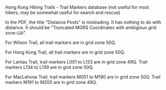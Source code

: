 Hong Kong Hiking Trails - Trail Markers database (not useful for most hikers, may be somewhat useful for search and rescue)

In the PDF, the title "Distance Posts" is misleading. It has nothing to do with distance. It should be "Truncated MGRS Coordinates with ambigious grid zone `GZD`".

For Wilson Trail, all trail markers are in grid zone 50Q.

For Hong Kong Trail, all trail markers are in grid zone 50Q.

For Lantau Trail, trail markers L001 to L133 are in grid zone 49Q. Trail markers L134 to L139 are in grid zone 50Q. 

For MacLehose Trail, trail markers M001 to M190 are in grid zone 50Q. Trail markers M191 to M200 are in grid zone 49Q. 

